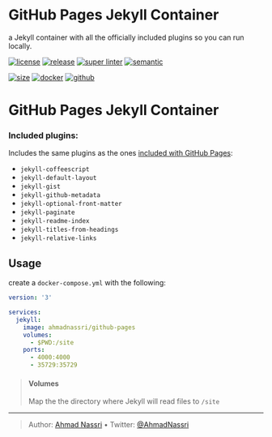 # GitHub Pages Jekyll Container

a Jekyll container with all the officially included plugins so you can run locally.

[![license][license-img]][license-url]
[![release][release-img]][release-url]
[![super linter][super-linter-img]][super-linter-url]
[![semantic][semantic-img]][semantic-url]

[![size][size-img]][size-url]
[![docker][docker-img]][docker-url]
[![github][github-img]][github-url]

# GitHub Pages Jekyll Container

### Included plugins:

Includes the same plugins as the ones [included with GitHub Pages](https://help.github.com/en/github/working-with-github-pages/about-github-pages-and-jekyll#plugins):

-   `jekyll-coffeescript`
-   `jekyll-default-layout`
-   `jekyll-gist`
-   `jekyll-github-metadata`
-   `jekyll-optional-front-matter`
-   `jekyll-paginate`
-   `jekyll-readme-index`
-   `jekyll-titles-from-headings`
-   `jekyll-relative-links`

## Usage

create a `docker-compose.yml` with the following:

``` yaml
version: '3'

services:
  jekyll:
    image: ahmadnassri/github-pages
    volumes:
      - $PWD:/site
    ports:
      - 4000:4000
      - 35729:35729
```

> #### Volumes
>
> Map the the directory where Jekyll will read files to `/site`

----
> Author: [Ahmad Nassri](https://www.ahmadnassri.com/) &bull;
> Twitter: [@AhmadNassri](https://twitter.com/AhmadNassri)

[license-url]: LICENSE
[license-img]: https://badgen.net/github/license/ahmadnassri/docker-github-pages

[release-url]: https://github.com/ahmadnassri/docker-github-pages/releases
[release-img]: https://badgen.net/github/release/ahmadnassri/docker-github-pages

[super-linter-url]: https://github.com/ahmadnassri/docker-github-pages/actions?query=workflow%3Asuper-linter
[super-linter-img]: https://github.com/ahmadnassri/docker-github-pages/workflows/super-linter/badge.svg

[semantic-url]: https://github.com/ahmadnassri/docker-github-pages/actions?query=workflow%3Arelease
[semantic-img]: https://badgen.net/badge/📦/semantically%20released/blue

[size-url]: https://hub.docker.com/r/ahmadnassri/github-pages
[size-img]: https://badgen.net/docker/size/ahmadnassri/github-pages

[docker-url]: https://hub.docker.com/r/ahmadnassri/github-pages
[docker-img]: https://badgen.net/badge/icon/docker%20hub?icon=docker&label

[github-url]: https://github.com/users/ahmadnassri/packages/container/package/github-pages
[github-img]: https://badgen.net/badge/icon/github%20registry?icon=github&label
